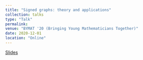 ```yaml
---
title: "Signed graphs: theory and applications"
collection: talks
type: "Talk"
permalink: 
venue: "BYMAT '20 (Bringing Young Mathematicians Together)"
date: 2020-12-01
location: "Online"
---
```


[Slides](/files/bymat_signedgraphs.pdf)
